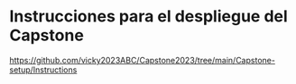 # Instrucciones para el despliegue del Capstone
https://github.com/vicky2023ABC/Capstone2023/tree/main/Capstone-setup/Instructions
